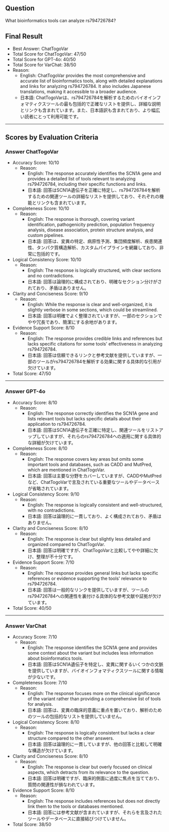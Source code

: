 ## Question

What bioinformatics tools can analyze rs794726784?

## Final Result

- Best Answer: ChatTogoVar
- Total Score for ChatTogoVar: 47/50
- Total Score for GPT-4o: 40/50
- Total Score for VarChat: 38/50
- Reason:
  - English: ChatTogoVar provides the most comprehensive and accurate list of bioinformatics tools, along with detailed explanations and links for analyzing rs794726784. It also includes Japanese translations, making it accessible to a broader audience.
  - 日本語: ChatTogoVarは、rs794726784を解析するためのバイオインフォマティクスツールの最も包括的で正確なリストを提供し、詳細な説明とリンクも含まれています。また、日本語訳も含まれており、より幅広い読者にとって利用可能です。

---

## Scores by Evaluation Criteria

### Answer ChatTogoVar
- Accuracy Score: 10/10
  - Reason: 
    - English: The response accurately identifies the SCN1A gene and provides a detailed list of tools relevant to analyzing rs794726784, including their specific functions and links.
    - 日本語: 回答はSCN1A遺伝子を正確に特定し、rs794726784を解析するための関連ツールの詳細なリストを提供しており、それぞれの機能とリンクも含まれています。
- Completeness Score: 10/10
  - Reason: 
    - English: The response is thorough, covering variant identification, pathogenicity prediction, population frequency analysis, disease association, protein structure analysis, and custom pipelines.
    - 日本語: 回答は、変異の特定、病原性予測、集団頻度解析、疾患関連性、タンパク質構造解析、カスタムパイプラインを網羅しており、非常に包括的です。
- Logical Consistency Score: 10/10
  - Reason: 
    - English: The response is logically structured, with clear sections and no contradictions.
    - 日本語: 回答は論理的に構成されており、明確なセクション分けがされており、矛盾はありません。
- Clarity and Conciseness Score: 9/10
  - Reason: 
    - English: While the response is clear and well-organized, it is slightly verbose in some sections, which could be streamlined.
    - 日本語: 回答は明確でよく整理されていますが、一部のセクションでやや冗長であり、簡潔にする余地があります。
- Evidence Support Score: 8/10
  - Reason: 
    - English: The response provides credible links and references but lacks specific citations for some tools' effectiveness in analyzing rs794726784.
    - 日本語: 回答は信頼できるリンクと参考文献を提供していますが、一部のツールがrs794726784を解析する効果に関する具体的な引用が欠けています。
- Total Score: 47/50

---

### Answer GPT-4o
- Accuracy Score: 8/10
  - Reason: 
    - English: The response correctly identifies the SCN1A gene and lists relevant tools but lacks specific details about their application to rs794726784.
    - 日本語: 回答はSCN1A遺伝子を正確に特定し、関連ツールをリストアップしていますが、それらのrs794726784への適用に関する具体的な詳細が欠けています。
- Completeness Score: 8/10
  - Reason: 
    - English: The response covers key areas but omits some important tools and databases, such as CADD and MutPred, which are mentioned in ChatTogoVar.
    - 日本語: 回答は主要な分野をカバーしていますが、CADDやMutPredなど、ChatTogoVarで言及されている重要なツールやデータベースが省略されています。
- Logical Consistency Score: 9/10
  - Reason: 
    - English: The response is logically consistent and well-structured, with no contradictions.
    - 日本語: 回答は論理的に一貫しており、よく構成されており、矛盾はありません。
- Clarity and Conciseness Score: 8/10
  - Reason: 
    - English: The response is clear but slightly less detailed and organized compared to ChatTogoVar.
    - 日本語: 回答は明確ですが、ChatTogoVarと比較してやや詳細に欠け、整理が不十分です。
- Evidence Support Score: 7/10
  - Reason: 
    - English: The response provides general links but lacks specific references or evidence supporting the tools' relevance to rs794726784.
    - 日本語: 回答は一般的なリンクを提供していますが、ツールのrs794726784への関連性を裏付ける具体的な参考文献や証拠が欠けています。
- Total Score: 40/50

---

### Answer VarChat
- Accuracy Score: 7/10
  - Reason: 
    - English: The response identifies the SCN1A gene and provides some context about the variant but includes less information about bioinformatics tools.
    - 日本語: 回答はSCN1A遺伝子を特定し、変異に関するいくつかの文脈を提供していますが、バイオインフォマティクスツールに関する情報が少ないです。
- Completeness Score: 7/10
  - Reason: 
    - English: The response focuses more on the clinical significance of the variant rather than providing a comprehensive list of tools for analysis.
    - 日本語: 回答は、変異の臨床的意義に重点を置いており、解析のためのツールの包括的なリストを提供していません。
- Logical Consistency Score: 8/10
  - Reason: 
    - English: The response is logically consistent but lacks a clear structure compared to the other answers.
    - 日本語: 回答は論理的に一貫していますが、他の回答と比較して明確な構造が欠けています。
- Clarity and Conciseness Score: 8/10
  - Reason: 
    - English: The response is clear but overly focused on clinical aspects, which detracts from its relevance to the question.
    - 日本語: 回答は明確ですが、臨床的側面に過度に焦点を当てており、質問の関連性が損なわれています。
- Evidence Support Score: 8/10
  - Reason: 
    - English: The response includes references but does not directly link them to the tools or databases mentioned.
    - 日本語: 回答には参考文献が含まれていますが、それらを言及されたツールやデータベースに直接結びつけていません。
- Total Score: 38/50